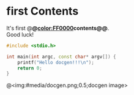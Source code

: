 # first Contents

It's first @<b>@<color:FF0000>contents@</color>@</b>. \
Good luck!

```cpp
#include <stdio.h>

int main(int argc, const char* argv[]) {
	printf("Hello docgen!!!\n");
	return 0;
}
```
 

@<img:#media/docgen.png;0.5;docgen image>
